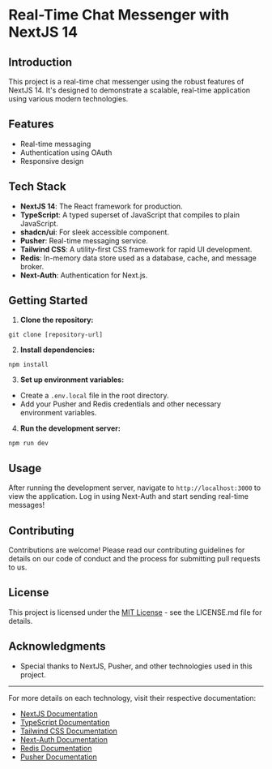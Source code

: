 # Real-Time Chat Messenger with NextJS 14

## Introduction

This project is a real-time chat messenger using the robust features of NextJS 14. It's designed to demonstrate a scalable, real-time application using various modern technologies.

## Features

- Real-time messaging
- Authentication using OAuth
- Responsive design

## Tech Stack

- **NextJS 14**: The React framework for production.
- **TypeScript**: A typed superset of JavaScript that compiles to plain JavaScript.
- **shadcn/ui**: For sleek accessible component.
- **Pusher**: Real-time messaging service.
- **Tailwind CSS**: A utility-first CSS framework for rapid UI development.
- **Redis**: In-memory data store used as a database, cache, and message broker.
- **Next-Auth**: Authentication for Next.js.

## Getting Started

1. **Clone the repository:**

```
git clone [repository-url]
```

2. **Install dependencies:**

```
npm install
```

3. **Set up environment variables:**
- Create a `.env.local` file in the root directory.
- Add your Pusher and Redis credentials and other necessary environment variables.

4. **Run the development server:**

```
npm run dev
```

## Usage

After running the development server, navigate to `http://localhost:3000` to view the application. Log in using Next-Auth and start sending real-time messages!

## Contributing

Contributions are welcome! Please read our contributing guidelines for details on our code of conduct and the process for submitting pull requests to us.

## License

This project is licensed under the [MIT License](LICENSE.md) - see the LICENSE.md file for details.

## Acknowledgments

- Special thanks to NextJS, Pusher, and other technologies used in this project.

---

For more details on each technology, visit their respective documentation:

- [NextJS Documentation](https://nextjs.org/docs)
- [TypeScript Documentation](https://www.typescriptlang.org/docs/)
- [Tailwind CSS Documentation](https://tailwindcss.com/docs)
- [Next-Auth Documentation](https://next-auth.js.org/)
- [Redis Documentation](https://redis.io/documentation)
- [Pusher Documentation](https://pusher.com/docs)
